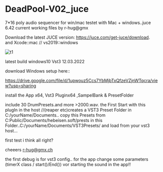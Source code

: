 # DeadPool-V02_juce
7*16 poly audio sequencer for win/mac
testet with Mac + windows..juce 6.42
current working files by r-hug@gmx

Download the latest JUCE version:
https://juce.com/get-juce/download.   
and Xcode::mac // vs2019::windows




![t1](https://user-images.githubusercontent.com/13609732/147684963-9524a1ec-362e-4144-9182-f8dbb790218f.PNG)


latest build windows10 Vst3 12.03.2022


download Windows setup here::

https://drive.google.com/file/d/1upwouz5Ccs7YbMjbTxQfzeVZjnWTqcra/view?usp=sharing

 install  the App x64, Vst3 Pluginx64 ,SampelBank & PresetFolder

include 30 DrumPresets.and more >2000.wav. the First Start with this plugIn in the host //(reaper etc)creates a VST3 Preset Folder
in C:/yourName/Documents..
copy this Presets from C:Public/Documents/hebeisen.soft/prests in this Folder..C:/yourName/Documents/VST3Presets/
and load from your vst3 host...

first test i think all right?

cheeers r-hug@gmx.ch


 the first debug is for vst3  config.. for the app change some parameters (timerX class / start()/End()) vor starting the sound in the app!!



